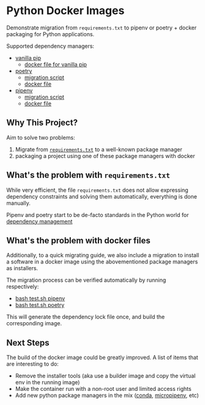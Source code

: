 # Python Docker Images

Demonstrate migration from `requirements.txt` to pipenv or poetry + docker packaging for Python applications.

Supported dependency managers:

- [vanilla pip](https://pip.pypa.io/en/stable/)
  - [docker file for vanilla pip](./Dockerfile.vanilla-pip)
- [poetry](https://python-poetry.org/)
  - [migration script](./migrate_poetry.sh)
  - [docker file](./Dockerfile.poetry)
- [pipenv](https://pipenv.pypa.io/en/latest/)
  - [migration script](./migrate_pipenv.sh)
  - [docker file](./Dockerfile.pipenv)

## Why This Project?

Aim to solve two problems:

1. Migrate from [`requirements.txt`](https://learnpython.com/blog/python-requirements-file/)
to a well-known package manager
2. packaging a project using one of these package managers with docker

## What's the problem with `requirements.txt`

While very efficient, the file `requirements.txt`
does not allow expressing dependency constraints and solving them
automatically, everything is done manually. 

Pipenv and poetry start to be de-facto standards in the Python world for
[dependency management](https://packaging.python.org/en/latest/tutorials/managing-dependencies/)

## What's the problem with docker files

Additionally, to a quick migrating guide, we also include a migration to install a software
in a docker image using the abovementioned package managers as installers.

The migration process can be verified automatically by running respectively:

- [bash test.sh pipenv](./test.sh)
- [bash test.sh poetry](./test.sh)

This will generate the dependency lock file once, and build the corresponding image.

## Next Steps

The build of the docker image could be greatly improved. A list of items that are interesting to do:

- Remove the installer tools (aka use a builder image and copy the virtual env in the running image)
- Make the container run with a non-root user and limited access rights
- Add new python package managers in the mix ([conda](https://docs.conda.io/en/latest/), [micropipenv](https://github.com/thoth-station/micropipenv), etc)
